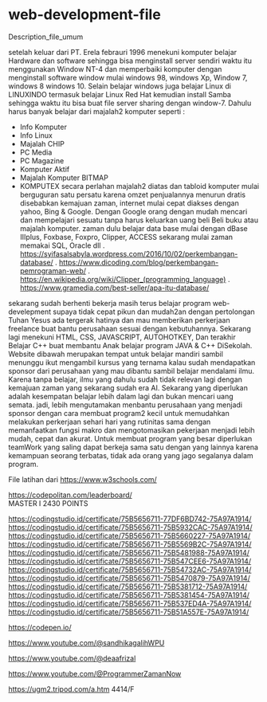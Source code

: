# web-development-file
Description_file_umum

setelah keluar dari PT. Erela febrauri 1996 menekuni komputer belajar Hardware dan software
sehingga bisa menginstall server sendiri waktu itu menggunakan Window NT-4 dan memperbaiki
komputer dengan menginstall software window mulai windows 98, windows Xp, Window 7, windows 8
windows 10. Selain belajar windows juga belajar Linux di LINUXINDO termasuk belajar Linux Red Hat 
kemudian install Samba sehingga waktu itu bisa buat file server sharing dengan window-7.
Dahulu harus banyak belajar dari majalah2 komputer seperti :
- Info Komputer
- Info Linux
- Majalah CHIP
- PC Media
- PC Magazine
- Komputer Aktif
- Majalah Komputer BITMAP
- KOMPUTEX
secara perlahan majalah2 diatas dan tabloid komputer mulai berguguran satu persatu
karena omzet penjualannya menurun dratis disebabkan kemajuan zaman, internet mulai cepat
diakses dengan yahoo, Bing & Google.
Dengan Google orang dengan mudah mencari dan mempelajari sesuatu tanpa harus keluarkan
uang beli Beli buku atau majalah komputer.
zaman dulu belajar data base mulai dengan dBase IIIplus, Foxbase, Foxpro, Clipper, ACCESS
sekarang mulai zaman memakai SQL, Oracle dll
. https://syifasalsabyla.wordpress.com/2016/10/02/perkembangan-database/
. https://www.dicoding.com/blog/perkembangan-pemrograman-web/
. https://en.wikipedia.org/wiki/Clipper_(programming_language)
. https://www.gramedia.com/best-seller/apa-itu-database/

sekarang sudah berhenti bekerja masih terus belajar program web-develepment supaya tidak
cepat pikun dan mudah2an dengan pertolongan Tuhan Yesus ada tergerak hatinya dan mau memberikan 
perkerjaan freelance buat bantu perusahaan sesuai dengan kebutuhannya.
Sekarang lagi menekuni HTML, CSS, JAVASCRIPT, AUTOHOTKEY, Dan terakhir Belajar C++ buat
membantu Anak belajar program JAVA & C++ DiSekolah. 
Website dibawah merupakan tempat untuk belajar mandiri sambil menunggu ikut mengambil
kursus yang ternama kalau sudah mendapatkan sponsor dari perusahaan yang mau dibantu 
sambil belajar mendalami ilmu. Karena tanpa belajar, ilmu yang dahulu sudah tidak relevan 
lagi dengan kemajuan zaman yang sekarang sudah era AI.
Sekarang yang diperlukan adalah kesempatan belajar lebih dalam lagi dan bukan mencari uang semata. 
jadi, lebih mengutamakan menbantu perusahaan yang menjadi sponsor dengan cara membuat program2 kecil 
untuk memudahkan melakukan perkerjaan sehari hari yang rutinitas sama dengan memanfaatkan fungsi makro
dan mengotomasikan pekerjaan menjadi lebih mudah, cepat dan akurat.
Untuk membuat program yang besar diperlukan teamWork yang saling dapat berkeja sama satu dengan 
yang lainnya karena kemampuan seorang terbatas, tidak ada orang yang jago segalanya dalam program.

File latihan dari https://www.w3schools.com/

https://codepolitan.com/leaderboard/     
MASTER I  2430 POINTS

https://codingstudio.id/certificate/75B5656711-77DF6BD742-75A97A1914/
https://codingstudio.id/certificate/75B5656711-75B5932CAC-75A97A1914/
https://codingstudio.id/certificate/75B5656711-75B5660227-75A97A1914/
https://codingstudio.id/certificate/75B5656711-75B5569B2C-75A97A1914/
https://codingstudio.id/certificate/75B5656711-75B5481988-75A97A1914/
https://codingstudio.id/certificate/75B5656711-75B547CEE6-75A97A1914/
https://codingstudio.id/certificate/75B5656711-75B54732AC-75A97A1914/
https://codingstudio.id/certificate/75B5656711-75B5470879-75A97A1914/
https://codingstudio.id/certificate/75B5656711-75B5381712-75A97A1914/
https://codingstudio.id/certificate/75B5656711-75B5381454-75A97A1914/
https://codingstudio.id/certificate/75B5656711-75B537ED4A-75A97A1914/
https://codingstudio.id/certificate/75B5656711-75B51A557E-75A97A1914/


https://codepen.io/

https://www.youtube.com/@sandhikagalihWPU

https://www.youtube.com/@deaafrizal

https://www.youtube.com/@ProgrammerZamanNow

https://ugm2.tripod.com/a.htm  4414/F
